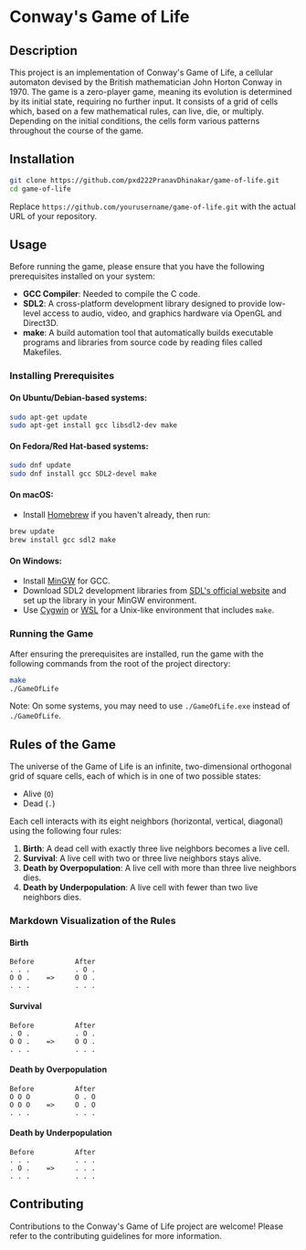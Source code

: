# Conway's Game of Life

## Description

This project is an implementation of Conway's Game of Life, a cellular automaton devised by the British mathematician John Horton Conway in 1970. The game is a zero-player game, meaning its evolution is determined by its initial state, requiring no further input. It consists of a grid of cells which, based on a few mathematical rules, can live, die, or multiply. Depending on the initial conditions, the cells form various patterns throughout the course of the game.

## Installation

```bash
git clone https://github.com/pxd222PranavDhinakar/game-of-life.git
cd game-of-life
```

Replace `https://github.com/yourusername/game-of-life.git` with the actual URL of your repository.

## Usage

Before running the game, please ensure that you have the following prerequisites installed on your system:

- **GCC Compiler**: Needed to compile the C code.
- **SDL2**: A cross-platform development library designed to provide low-level access to audio, video, and graphics hardware via OpenGL and Direct3D.
- **make**: A build automation tool that automatically builds executable programs and libraries from source code by reading files called Makefiles.

### Installing Prerequisites

#### On Ubuntu/Debian-based systems:

```bash
sudo apt-get update
sudo apt-get install gcc libsdl2-dev make
```

#### On Fedora/Red Hat-based systems:

```bash
sudo dnf update
sudo dnf install gcc SDL2-devel make
```

#### On macOS:

- Install [Homebrew](https://brew.sh/) if you haven't already, then run:
  
```bash
brew update
brew install gcc sdl2 make
```

#### On Windows:

- Install [MinGW](http://www.mingw.org/) for GCC.
- Download SDL2 development libraries from [SDL's official website](https://www.libsdl.org/download-2.0.php) and set up the library in your MinGW environment.
- Use [Cygwin](https://www.cygwin.com/) or [WSL](https://docs.microsoft.com/en-us/windows/wsl/install) for a Unix-like environment that includes `make`.

### Running the Game

After ensuring the prerequisites are installed, run the game with the following commands from the root of the project directory:

```bash
make
./GameOfLife
```

Note: On some systems, you may need to use `./GameOfLife.exe` instead of `./GameOfLife`.

## Rules of the Game

The universe of the Game of Life is an infinite, two-dimensional orthogonal grid of square cells, each of which is in one of two possible states:

- Alive (`O`)
- Dead (`.`)

Each cell interacts with its eight neighbors (horizontal, vertical, diagonal) using the following four rules:

1. **Birth**: A dead cell with exactly three live neighbors becomes a live cell.
2. **Survival**: A live cell with two or three live neighbors stays alive.
3. **Death by Overpopulation**: A live cell with more than three live neighbors dies.
4. **Death by Underpopulation**: A live cell with fewer than two live neighbors dies.

### Markdown Visualization of the Rules

#### Birth

```
Before          After
. . .           . O .
O O .    =>     O O .
. . .           . . .
```

#### Survival

```
Before          After
. O .           . O .
O O .    =>     O O .
. . .           . . .
```

#### Death by Overpopulation

```
Before          After
O O O           O . O
O O O    =>     O . O
. . .           . . .
```

#### Death by Underpopulation

```
Before          After
. . .           . . .
. O .    =>     . . .
. . .           . . .
```

## Contributing

Contributions to the Conway's Game of Life project are welcome! Please refer to the contributing guidelines for more information.

